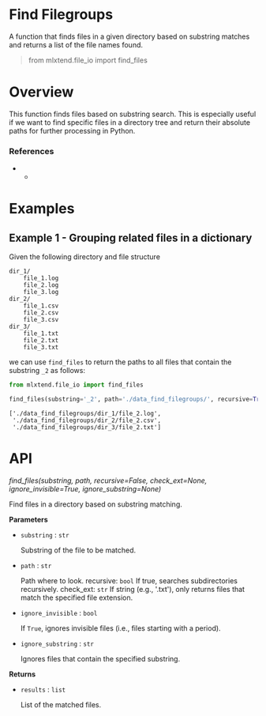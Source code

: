 # Find Filegroups

A function that finds files in a given directory based on substring matches and returns a list of the file names found.

> from mlxtend.file_io import find_files

# Overview

This function finds files based on substring search. This is especially useful if we want to find specific files in a directory tree and return their absolute paths for further processing in Python.

### References

- -

# Examples

## Example 1 - Grouping related files in a dictionary

Given the following directory and file structure

    dir_1/
        file_1.log
        file_2.log
        file_3.log
    dir_2/
        file_1.csv
        file_2.csv
        file_3.csv
    dir_3/
        file_1.txt
        file_2.txt
        file_3.txt
        
we can use `find_files` to return the paths to all files that contain the substring `_2` as follows: 


```python
from mlxtend.file_io import find_files

find_files(substring='_2', path='./data_find_filegroups/', recursive=True)
```




    ['./data_find_filegroups/dir_1/file_2.log',
     './data_find_filegroups/dir_2/file_2.csv',
     './data_find_filegroups/dir_3/file_2.txt']



# API


*find_files(substring, path, recursive=False, check_ext=None, ignore_invisible=True, ignore_substring=None)*

Find files in a directory based on substring matching.

**Parameters**

- `substring` : `str`

    Substring of the file to be matched.

- `path` : `str`

    Path where to look.
    recursive: `bool`
    If true, searches subdirectories recursively.
    check_ext: `str`
    If string (e.g., '.txt'), only returns files that
    match the specified file extension.

- `ignore_invisible` : `bool`

    If `True`, ignores invisible files
    (i.e., files starting with a period).

- `ignore_substring` : `str`

    Ignores files that contain the specified substring.

**Returns**

- `results` : `list`

    List of the matched files.


